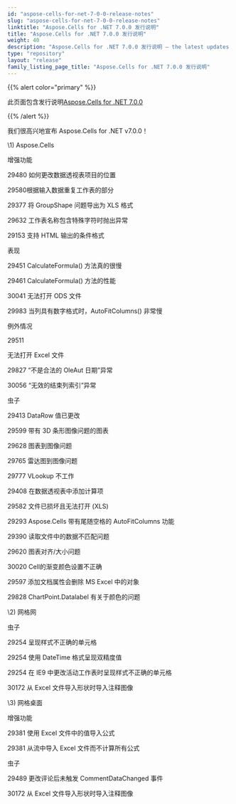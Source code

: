 ```yaml
---
id: "aspose-cells-for-net-7-0-0-release-notes"
slug: "aspose-cells-for-net-7-0-0-release-notes"
linktitle: "Aspose.Cells for .NET 7.0.0 发行说明"
title: "Aspose.Cells for .NET 7.0.0 发行说明"
weight: 40
description: "Aspose.Cells for .NET 7.0.0 发行说明 – the latest updates and fixes."
type: "repository"
layout: "release"
family_listing_page_title: "Aspose.Cells for .NET 7.0.0 发行说明"
---
```

{{% alert color="primary" %}} 

此页面包含发行说明[Aspose.Cells for .NET 7.0.0](https://releases.aspose.com/cells/net/new-releases/aspose.cells-for-.net-7.0.0/)

{{% /alert %}} 

我们很高兴地宣布 Aspose.Cells for .NET v7.0.0！

\1) Aspose.Cells 

增强功能

 29480 如何更改数据透视表项目的位置

29580根据输入数据重复工作表的部分

29377 将 GroupShape 问题导出为 XLS 格式

29632 工作表名称包含特殊字符时抛出异常

29153 支持 HTML 输出的条件格式

表现

29451 CalculateFormula() 方法真的很慢

29461 CalculateFormula() 方法的性能

30041 无法打开 ODS 文件

29983 当列具有数字格式时，AutoFitColumns() 非常慢

例外情况



29511 

无法打开 Excel 文件

29827 “不是合法的 OleAut 日期”异常

30056 “无效的结束列索引”异常

虫子

29413 DataRow 值已更改

29599 带有 3D 条形图像问题的图表

29628 图表到图像问题

29765 雷达图到图像问题

29777 VLookup 不工作

29408 在数据透视表中添加计算项

29582 文件已损坏且无法打开 (XLS)

 29293 Aspose.Cells 带有尾随空格的 AutoFitColumns 功能

29390 读取文件中的数据不匹配问题

29620 图表对齐/大小问题

30020 Cell的渐变颜色设置不正确

29597 添加文档属性会删除 MS Excel 中的对象

29828 ChartPoint.Datalabel 有关于颜色的问题

\2) 网格网

虫子

29254 呈现样式不正确的单元格

29254 使用 DateTime 格式呈现双精度值

29254 在 IE9 中更改活动工作表时呈现样式不正确的单元格

30172 从 Excel 文件导入形状时导入注释图像

\3) 网格桌面

增强功能

29381 使用 Excel 文件中的值导入公式

29381 从流中导入 Excel 文件而不计算所有公式

虫子

29489 更改评论后未触发 CommentDataChanged 事件

30172 从 Excel 文件导入形状时导入注释图像
